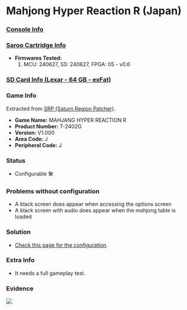 # Mahjong Hyper Reaction R (Japan)

### [Console Info](../../../../../Info/Consoles/VA13/README.md)

### [Saroo Cartridge Info](../../../../../Info/Cartridges/RetroGameParadiseStore/1.32F/README.md)

- <b>Firmwares Tested:</b>
  1. MCU: 240627, SS: 240627, FPGA: 05 - v0.6

### [SD Card Info (Lexar - 64 GB - exFat)](../../../../../Info/SdCards/Lexar/64GB/exfat/README.md)

### Game Info

Extracted from [SRP (Saturn Region Patcher)](https://segaxtreme.net/resources/saturn-region-patcher.81/download).

- <b>Game Name:</b> MAHJANG HYPER REACTION R
- <b>Product Number:</b> T-2402G
- <b>Version:</b> V1.000
- <b>Area Code:</b> J
- <b>Peripheral Code:</b> J

### Status

- Configurable :hammer_and_wrench:

### Problems without configuration

- A black screen does appear when accessing the options screen
- A black screen with audio does appear when the mahjong table is loaded

### Solution

- [Check this page for the configuration](https://github.com/williamdsw/saroo-configuration-list/blob/master/Regions/Retails/Japan/T-2402G/README.md).

### Extra Info

- It needs a full gameplay test.

### Evidence

[![](https://img.youtube.com/vi/dxbbmJAcr2k/0.jpg)](https://www.youtube.com/watch?v=dxbbmJAcr2k)

